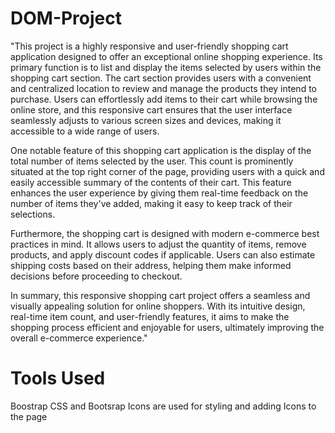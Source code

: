 # DOM-Project

"This project is a highly responsive and user-friendly shopping cart application designed to offer an exceptional online shopping experience. 
Its primary function is to list and display the items selected by users within the shopping cart section. 
The cart section provides users with a convenient and centralized location to review and manage the products they intend to purchase. 
Users can effortlessly add items to their cart while browsing the online store, and this responsive cart ensures that the user interface seamlessly adjusts to various screen sizes and devices, 
making it accessible to a wide range of users.

One notable feature of this shopping cart application is the display of the total number of items selected by the user. This count is prominently situated at the top right corner of the page, providing users with a quick and easily accessible summary of the contents of their cart. This feature enhances the user experience by giving them real-time feedback on the number of items they've added, making it easy to keep track of their selections. 

Furthermore, the shopping cart is designed with modern e-commerce best practices in mind. It allows users to adjust the quantity of items, remove products, and apply discount codes if applicable. Users can also estimate shipping costs based on their address, helping them make informed decisions before proceeding to checkout.

In summary, this responsive shopping cart project offers a seamless and visually appealing solution for online shoppers. With its intuitive design, real-time item count, and user-friendly features, it aims to make the shopping process efficient and enjoyable for users, ultimately improving the overall e-commerce experience."

#  Tools Used
Boostrap CSS and Bootsrap Icons are used for styling and adding Icons to the page
